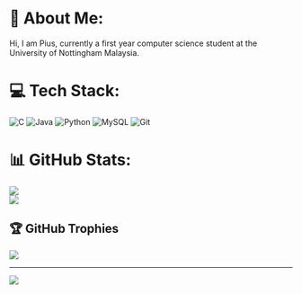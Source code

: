 # 💫 About Me:
Hi, I am Pius, currently a first year computer science student at the University of Nottingham Malaysia.<br>


# 💻 Tech Stack:
![C](https://img.shields.io/badge/c-%2300599C.svg?style=for-the-badge&logo=c&logoColor=white) ![Java](https://img.shields.io/badge/java-%23ED8B00.svg?style=for-the-badge&logo=openjdk&logoColor=white) ![Python](https://img.shields.io/badge/python-3670A0?style=for-the-badge&logo=python&logoColor=ffdd54) ![MySQL](https://img.shields.io/badge/mysql-4479A1.svg?style=for-the-badge&logo=mysql&logoColor=white) ![Git](https://img.shields.io/badge/git-%23F05033.svg?style=for-the-badge&logo=git&logoColor=white)
# 📊 GitHub Stats:
![](https://github-readme-stats.vercel.app/api?username=Pius0405&theme=radical&hide_border=true&include_all_commits=false&count_private=false)<br/>
![](https://github-readme-streak-stats.herokuapp.com/?user=Pius0405&theme=radical&hide_border=true)<br/>

## 🏆 GitHub Trophies
![](https://github-profile-trophy.vercel.app/?username=Pius0405&theme=radical&no-frame=true&no-bg=false&margin-w=4)

---
[![](https://visitcount.itsvg.in/api?id=Pius0405&icon=0&color=0)](https://visitcount.itsvg.in)

<!-- Proudly created with GPRM ( https://gprm.itsvg.in ) -->
